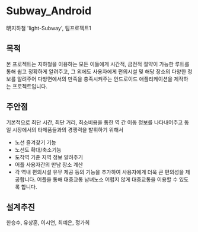 # Subway_Android
明지하철 'light-Subway', 팀프로젝트1

## 목적
본 프로젝트는 지하철을 이용하는 모든 이들에게 시간적, 금전적 절약이 가능한 루트를 통해 쉽고 정확하게 알려주고, 
그 외에도 사용자에게 편의시설 및 해당 장소의 다양한 정보를 알려주어 다방면에서의 만족을 충족시켜주는 안드로이드 애플리케이션을 제작하는 프로젝트입니다.

## 주안점
기본적으로 최단 시간, 최단 거리, 최소비용을 통한 역 간 이동 정보를 나타내어주고 동일 시장에서의 타제품들과의 경쟁력을 발휘하기 위해서 
  - 노선 즐겨찾기 기능
  - 노선도 확대/축소기능
  - 도착역 기준 지역 정보 알려주기 
  - 어플 사용자간의 만남 장소 계산 
  - 각 역내 편의시설 유무 제공
등의 기능을 추가하여 사용자에게 더욱 큰 편의성을 제공합니다. 
어플을 통해 대중교통 남녀노소 어렵지 않게 대중교통을 이용할 수 있도록 합니다.

## 설계추진
한승수, 유상훈, 이시연, 최예은, 정가희
